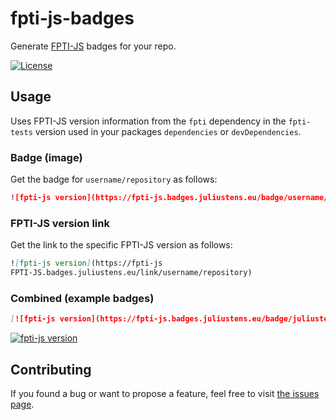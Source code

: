 # fpti-js-badges

Generate [FPTI-JS](https://github.com/public-transport/fpti-js) badges for your repo.

[![License](https://img.shields.io/github/license/public-transport/fpti-js-badges.svg?style=flat)](license)

## Usage

Uses FPTI-JS version information from the `fpti` dependency in the `fpti-tests` version used in your packages `dependencies` or `devDependencies`.

### Badge (image)

Get the badge for `username/repository` as follows:

```md
![fpti-js version](https://fpti-js.badges.juliustens.eu/badge/username/repository)
```

### FPTI-JS version link

Get the link to the specific FPTI-JS version as follows:

```md
![fpti-js version](https://fpti-js
FPTI-JS.badges.juliustens.eu/link/username/repository)
```

### Combined (example badges)

```md
[![fpti-js version](https://fpti-js.badges.juliustens.eu/badge/juliuste/interrail)](https://fpti-js.badges.juliustens.eu/link/juliuste/interrail)
```

[![fpti-js version](https://fpti-js.badges.juliustens.eu/badge/juliuste/interrail)](https://fpti-js.badges.juliustens.eu/link/juliuste/interrail)

## Contributing

If you found a bug or want to propose a feature, feel free to visit [the issues page](https://github.com/public-transport/fpti-js-badges/issues).
